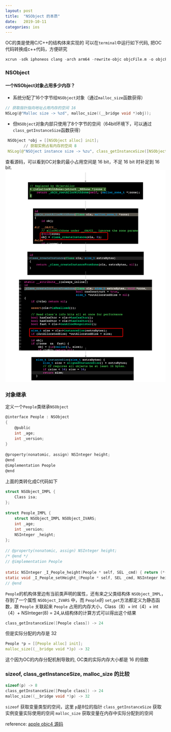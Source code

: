 ```yaml
---
layout: post
title:  "NSObject 的本质"
date:   2019-10-11
categories: ios
---
```


OC的类是使用C/C++的结构体来实现的
可以在`terminal`中运行如下代码, 把OC代码转换成c++代码，方便研究
```c
xcrun -sdk iphoneos clang -arch arm64 -rewrite-objc objcFile.m -o objcFile_arm64.cpp
```

### NSObject 

#### 一个NSObject对象占用多少内存？
* 系统分配了16个字节给`NSObject`对象（通过`malloc_size`函数获得）
```c
// 获取指针指向地址占用内存的空间 16
NSLog(@"Malloc size -> %zd", malloc_size((__bridge void *)obj));
```
* 但`NSObject`对象内部只使用了8个字节的空间（64bit环境下，可以通过`class_getInstanceSize`函数获得）
```c
 NSObject *obj = [[NSObject alloc] init];
        // 获取实例占有内存的空间 8
 NSLog(@"NSOject instance size -> %zu", class_getInstanceSize([NSObject class]));
```

查看源码，可以看到OC对象的最小占用空间是 16 bit，不足 16 bit 时补足到 16 bit.
![](/resource/nsobject/alloc_size.png)

### 对象继承
定义一个`People`类继承`NSObject`
```c
@interface People : NSObject
{
    @public
    int _age;
    int _version;
}

@property(nonatomic, assign) NSInteger height;
@end
@implementation People
@end
```
上面的类转化成C代码如下
```c
struct NSObject_IMPL {
	Class isa;
};

struct People_IMPL {
	struct NSObject_IMPL NSObject_IVARS;
	int _age;
	int _version;
	NSInteger _height;
};

// @property(nonatomic, assign) NSInteger height;
/* @end */
// @implementation People

static NSInteger _I_People_height(People * self, SEL _cmd) { return (*(NSInteger *)((char *)self + OBJC_IVAR_$_People$_height)); }
static void _I_People_setHeight_(People * self, SEL _cmd, NSInteger height) { (*(NSInteger *)((char *)self + OBJC_IVAR_$_People$_height)) = height; }
// @end
```
`People`的机构体里边有当前类声明的属性，还有来之父类结构体 `NSObject_IMPL`，存到了一个属性 `NSObject_IVARS` 中，而 `People`的 `set`,`get`方法都定义为静态函数，跟 `People` 关联起来
`People` 占用的内存大小，Class（8）+ int（4）+ int（4）+ NSInteger(8) = 24,从结构体的计算方式可以得出这个结果
```c
class_getInstanceSize([People class]) -> 24
```
但是实际分配的内存是 32
```c
People *p = [[People alloc] init];
malloc_size((__bridge void *)p) -> 32
```
这个因为OC的内存分配机制导致的, OC类的实际内存大小都是 16 的倍数

### sizeof, class_getInstanceSize, malloc_size 的比较
```c
sizeof(p) -> 8
class_getInstanceSize([People class]) -> 24
malloc_size((__bridge void *)p) -> 32
```
`sizeof` 获取变量类型的空间，这里 `p`是8位的指针 
`class_getInstanceSize` 获取实例变量实际使用的空间 
`malloc_size` 获取变量在内存中实际分配到的空间


reference: [apple objc4 源码](https://opensource.apple.com/tarballs/objc4/)
